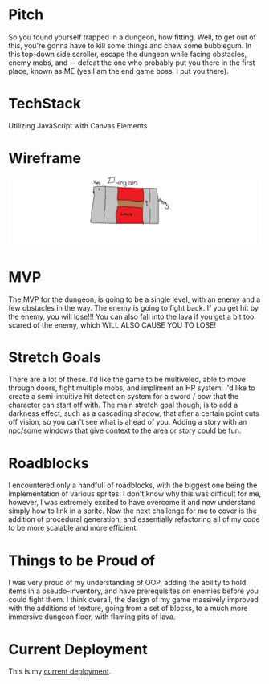 # Pitch
So you found yourself trapped in a dungeon, how fitting. Well, to get out of this, you're gonna have to kill some things and chew some bubblegum. In this top-down side scroller, escape the dungeon while facing obstacles, enemy mobs, and -- defeat the one who probably put you there in the first place, known as ME (yes I am the end game boss, I put you there).


# TechStack 
Utilizing JavaScript with Canvas Elements


# Wireframe
![wireframe](./Project%201.png)


# MVP
The MVP for the dungeon, is going to be a single level, with an enemy and a few obstacles in the way. The enemy is going to fight back. If you get hit by the enemy, you will lose!!! You can also fall into the lava if you get a bit too scared of the enemy, which WILL ALSO CAUSE YOU TO LOSE!


# Stretch Goals
There are a lot of these. I'd like the game to be multiveled, able to move through doors, fight multiple mobs, and impliment an HP system. I'd like to create a semi-intuitive hit detection system for a sword / bow that the character can start off with. The main stretch goal though, is to add a darkness effect, such as a cascading shadow, that after a certain point cuts off vision, so you can't see what is ahead of you. Adding a story with an npc/some windows that give context to the area or story could be fun.


# Roadblocks
I encountered only a handfull of roadblocks, with the biggest one being the implementation of various sprites. I don't know why this was difficult for me, however, I was extremely excited to have overcome it and now understand simply how to link in a sprite. Now the next challenge for me to cover is the addition of procedural generation, and essentially refactoring all of my code to be more scalable and more efficient.


# Things to be Proud of
I was very proud of my understanding of OOP, adding the ability to hold items in a pseudo-inventory, and have prerequisites on enemies before you could fight them. I think overall, the design of my game massively improved with the additions of texture, going from a set of blocks, to a much more immersive dungeon floor, with flaming pits of lava.


# Current Deployment
This is my [current deployment](https://getfluxxed.github.io/Project-1/).
 

